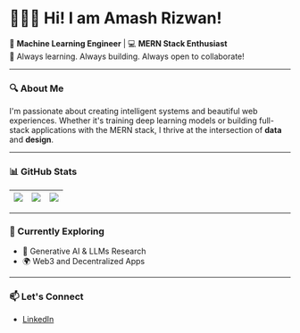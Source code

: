 # 👨🏻‍💻 Hi! I am Amash Rizwan! 

🎯 **Machine Learning Engineer** | 💻 **MERN Stack Enthusiast**  
🚀 Always learning. Always building. Always open to collaborate!

---

### 🔍 About Me

I'm passionate about creating intelligent systems and beautiful web experiences. Whether it's training deep learning models or building full-stack applications with the MERN stack, I thrive at the intersection of **data** and **design**.  

---

### 📊 GitHub Stats

| ![](https://github-profile-summary-cards.vercel.app/api/cards/stats?username=mithi&theme=dracula) | ![](https://github-profile-summary-cards.vercel.app/api/cards/repos-per-language?username=mithi&theme=dracula) | ![](https://github-profile-summary-cards.vercel.app/api/cards/most-commit-language?username=mithi&theme=dracula) |
|---|---|---|

---

### 🌱 Currently Exploring
- 🧠 Generative AI & LLMs Research
- 🌍 Web3 and Decentralized Apps  

---

### 📫 Let's Connect  
- [LinkedIn](https://www.linkedin.com/in/amashrizwan)  

